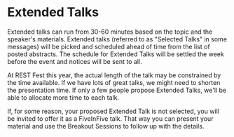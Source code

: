 # Extended Talks #

Extended talks can run from 30-60 minutes based on the topic and the speaker's materials. Extended talks (referred to as "Selected Talks" in some messages) will be picked and scheduled ahead of time from the list of posted abstracts. The schedule for Extended Talks will be settled the week before the event and notices will be sent to all.

At REST Fest this year, the actual length of the talk may be constrained by the time available. If we have lots of great talks, we might need to shorten the presentation time. If only a few people propose Extended Talks, we'll be able to allocate more time to each talk.

If, for some reason, your proposed Extended Talk is not selected, you will be invited to offer it as a FiveInFive talk. That way you can present your material and use the Breakout Sessions to follow up with the details.